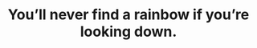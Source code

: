 ---
title: "You’ll never find a rainbow if you’re looking down."
type: quote
attribution: "Charlie Chaplin"
related:
  - "It is during our darkest moments that we must focus to see the light."
tags:
  - Charlie Chaplin
  - looking-down
  - quote
visit-somewhere-new:
  - looking up
---